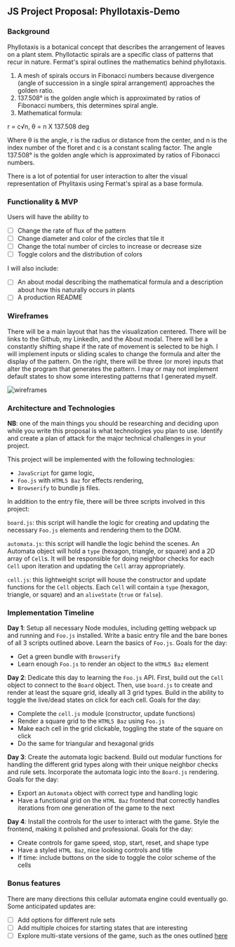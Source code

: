 ## JS Project Proposal: Phyllotaxis-Demo

### Background

Phyllotaxis is a botanical concept that describes the arrangement of leaves on a plant stem. Phyllotactic spirals are a specific class of patterns that recur in nature. Fermat's spiral outlines the mathematics behind phyllotaxis.

1) A mesh of spirals occurs in Fibonacci numbers because divergence (angle of succession in a single spiral arrangement) approaches the golden ratio.
2) 137.508° is the golden angle which is approximated by ratios of Fibonacci numbers, this determines spiral angle.
3) Mathematical formula:

  r = c√n,
  θ = n X 137.508 deg
  
  Where θ is the angle, r is the radius or distance from the center, and n is the index number of the floret and c is a constant scaling factor. The angle 137.508° is the golden angle which is approximated by ratios of Fibonacci numbers.


There is a lot of potential for user interaction to alter the visual representation of Phylitaxis using Fermat's spiral as a base formula. 

### Functionality & MVP  

Users will have the ability to

- [ ] Change the rate of flux of the pattern
- [ ] Change diameter and color of the circles that tile it
- [ ] Change the total number of circles to increase or decrease size
- [ ] Toggle colors and the distribution of colors

I will also include:

- [ ] An about modal describing the mathematical formula and a description about how this naturally occurs in plants
- [ ] A production README

### Wireframes

There will be a main layout that has the visualization centered. There will be links to the Github, my LinkedIn,
and the About modal. There will be a constantly shifting shape if the rate of movement is selected to be high. I will implement inputs or sliding scales to change the formula and alter the display of the pattern. On the right, there will be three (or more) inputs that alter the program that generates the pattern. I may or may not implement default states to show some interesting patterns that I generated myself.

![wireframes](https://github.com/appacademy/ny-portfolio-curriculum/blob/master/javascript-project/js-proposal-wireframe.jpg)

### Architecture and Technologies

**NB**: one of the main things you should be researching and deciding upon while you write this proposal is what technologies you plan to use.  Identify and create a plan of attack for the major technical challenges in your project.

This project will be implemented with the following technologies:

- `JavaScript` for game logic,
- `Foo.js` with `HTML5 Baz` for effects rendering,
- `Browserify` to bundle js files.

In addition to the entry file, there will be three scripts involved in this project:

`board.js`: this script will handle the logic for creating and updating the necessary `Foo.js` elements and rendering them to the DOM.

`automata.js`: this script will handle the logic behind the scenes.  An Automata object will hold a `type` (hexagon, triangle, or square) and a 2D array of `Cell`s.  It will be responsible for doing neighbor checks for each `Cell` upon iteration and updating the `Cell` array appropriately.

`cell.js`: this lightweight script will house the constructor and update functions for the `Cell` objects.  Each `Cell` will contain a `type` (hexagon, triangle, or square) and an `aliveState` (`true` or `false`).

### Implementation Timeline

**Day 1**: Setup all necessary Node modules, including getting webpack up and running and `Foo.js` installed. Write a basic entry file and the bare bones of all 3 scripts outlined above.  Learn the basics of `Foo.js`.  Goals for the day:

- Get a green bundle with `Browserify`
- Learn enough `Foo.js` to render an object to the `HTML5 Baz` element

**Day 2**: Dedicate this day to learning the `Foo.js` API.  First, build out the `Cell` object to connect to the `Board` object.  Then, use `board.js` to create and render at least the square grid, ideally all 3 grid types.  Build in the ability to toggle the live/dead states on click for each cell.  Goals for the day:

- Complete the `cell.js` module (constructor, update functions)
- Render a square grid to the `HTML5 Baz` using `Foo.js`
- Make each cell in the grid clickable, toggling the state of the square on click
- Do the same for triangular and hexagonal grids

**Day 3**: Create the automata logic backend.  Build out modular functions for handling the different grid types along with their unique neighbor checks and rule sets.  Incorporate the automata logic into the `Board.js` rendering.  Goals for the day:

- Export an `Automata` object with correct type and handling logic
- Have a functional grid on the `HTML Baz` frontend that correctly handles iterations from one generation of the game to the next


**Day 4**: Install the controls for the user to interact with the game.  Style the frontend, making it polished and professional.  Goals for the day:

- Create controls for game speed, stop, start, reset, and shape type
- Have a styled `HTML Baz`, nice looking controls and title
- If time: include buttons on the side to toggle the color scheme of the cells


### Bonus features

There are many directions this cellular automata engine could eventually go.  Some anticipated updates are:

- [ ] Add options for different rule sets
- [ ] Add multiple choices for starting states that are interesting
- [ ] Explore multi-state versions of the game, such as the ones outlined [here](https://cs.stanford.edu/people/eroberts/courses/soco/projects/2008-09/modeling-natural-systems/gameOfLife2.html)
